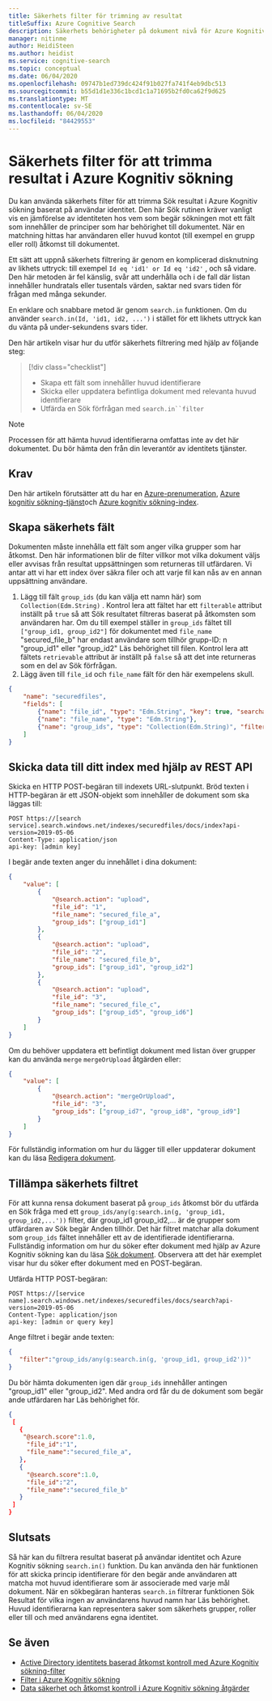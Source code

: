 ```yaml
---
title: Säkerhets filter för trimning av resultat
titleSuffix: Azure Cognitive Search
description: Säkerhets behörigheter på dokument nivå för Azure Kognitiv sökning Sök resultat med hjälp av säkerhets filter och användar identiteter.
manager: nitinme
author: HeidiSteen
ms.author: heidist
ms.service: cognitive-search
ms.topic: conceptual
ms.date: 06/04/2020
ms.openlocfilehash: 09747b1ed739dc424f91b027fa741f4eb9dbc513
ms.sourcegitcommit: b55d1d1e336c1bcd1c1a71695b2fd0ca62f9d625
ms.translationtype: MT
ms.contentlocale: sv-SE
ms.lasthandoff: 06/04/2020
ms.locfileid: "84429553"
---
```

# <a name="security-filters-for-trimming-results-in-azure-cognitive-search"></a>Säkerhets filter för att trimma resultat i Azure Kognitiv sökning

Du kan använda säkerhets filter för att trimma Sök resultat i Azure Kognitiv sökning baserat på användar identitet. Den här Sök rutinen kräver vanligt vis en jämförelse av identiteten hos vem som begär sökningen mot ett fält som innehåller de principer som har behörighet till dokumentet. När en matchning hittas har användaren eller huvud kontot (till exempel en grupp eller roll) åtkomst till dokumentet.

Ett sätt att uppnå säkerhets filtrering är genom en komplicerad disknutning av likhets uttryck: till exempel `Id eq 'id1' or Id eq 'id2'` , och så vidare. Den här metoden är fel känslig, svår att underhålla och i de fall där listan innehåller hundratals eller tusentals värden, saktar ned svars tiden för frågan med många sekunder. 

En enklare och snabbare metod är genom `search.in` funktionen. Om du använder `search.in(Id, 'id1, id2, ...')` i stället för ett likhets uttryck kan du vänta på under-sekundens svars tider.

Den här artikeln visar hur du utför säkerhets filtrering med hjälp av följande steg:
> [!div class="checklist"]
> * Skapa ett fält som innehåller huvud identifierare 
> * Skicka eller uppdatera befintliga dokument med relevanta huvud identifierare
> * Utfärda en Sök förfrågan med `search.in``filter`

>[!NOTE]
> Processen för att hämta huvud identifierarna omfattas inte av det här dokumentet. Du bör hämta den från din leverantör av identitets tjänster.

## <a name="prerequisites"></a>Krav

Den här artikeln förutsätter att du har en [Azure-prenumeration](https://azure.microsoft.com/pricing/free-trial/?WT.mc_id=A261C142F), [Azure kognitiv sökning-tjänst](https://docs.microsoft.com/azure/search/search-create-service-portal)och [Azure kognitiv sökning-index](https://docs.microsoft.com/azure/search/search-create-index-portal).  

## <a name="create-security-field"></a>Skapa säkerhets fält

Dokumenten måste innehålla ett fält som anger vilka grupper som har åtkomst. Den här informationen blir de filter villkor mot vilka dokument väljs eller avvisas från resultat uppsättningen som returneras till utfärdaren.
Vi antar att vi har ett index över säkra filer och att varje fil kan nås av en annan uppsättning användare.
1. Lägg till fält `group_ids` (du kan välja ett namn här) som `Collection(Edm.String)` . Kontrol lera att fältet har ett `filterable` attribut inställt på `true` så att Sök resultatet filtreras baserat på åtkomsten som användaren har. Om du till exempel ställer in `group_ids` fältet till `["group_id1, group_id2"]` för dokumentet med `file_name` "secured_file_b" har endast användare som tillhör grupp-ID: n "group_id1" eller "group_id2" Läs behörighet till filen.
   Kontrol lera att fältets `retrievable` attribut är inställt på `false` så att det inte returneras som en del av Sök förfrågan.
2. Lägg även till `file_id` och `file_name` fält för den här exempelens skull.  

```JSON
{
    "name": "securedfiles",  
    "fields": [
        {"name": "file_id", "type": "Edm.String", "key": true, "searchable": false, "sortable": false, "facetable": false},
        {"name": "file_name", "type": "Edm.String"},
        {"name": "group_ids", "type": "Collection(Edm.String)", "filterable": true, "retrievable": false}
    ]
}
```

## <a name="pushing-data-into-your-index-using-the-rest-api"></a>Skicka data till ditt index med hjälp av REST API
  
Skicka en HTTP POST-begäran till indexets URL-slutpunkt. Bröd texten i HTTP-begäran är ett JSON-objekt som innehåller de dokument som ska läggas till:

```
POST https://[search service].search.windows.net/indexes/securedfiles/docs/index?api-version=2019-05-06  
Content-Type: application/json
api-key: [admin key]
```

I begär ande texten anger du innehållet i dina dokument:

```JSON
{
    "value": [
        {
            "@search.action": "upload",
            "file_id": "1",
            "file_name": "secured_file_a",
            "group_ids": ["group_id1"]
        },
        {
            "@search.action": "upload",
            "file_id": "2",
            "file_name": "secured_file_b",
            "group_ids": ["group_id1", "group_id2"]
        },
        {
            "@search.action": "upload",
            "file_id": "3",
            "file_name": "secured_file_c",
            "group_ids": ["group_id5", "group_id6"]
        }
    ]
}
```

Om du behöver uppdatera ett befintligt dokument med listan över grupper kan du använda `merge` `mergeOrUpload` åtgärden eller:

```JSON
{
    "value": [
        {
            "@search.action": "mergeOrUpload",
            "file_id": "3",
            "group_ids": ["group_id7", "group_id8", "group_id9"]
        }
    ]
}
```

För fullständig information om hur du lägger till eller uppdaterar dokument kan du läsa [Redigera dokument](https://docs.microsoft.com/rest/api/searchservice/addupdate-or-delete-documents).
   
## <a name="apply-the-security-filter"></a>Tillämpa säkerhets filtret

För att kunna rensa dokument baserat på `group_ids` åtkomst bör du utfärda en Sök fråga med ett `group_ids/any(g:search.in(g, 'group_id1, group_id2,...'))` filter, där group_id1 group_id2,... är de grupper som utfärdaren av Sök begär Anden tillhör.
Det här filtret matchar alla dokument som `group_ids` fältet innehåller ett av de identifierade identifierarna.
Fullständig information om hur du söker efter dokument med hjälp av Azure Kognitiv sökning kan du läsa [Sök dokument](https://docs.microsoft.com/rest/api/searchservice/search-documents).
Observera att det här exemplet visar hur du söker efter dokument med en POST-begäran.

Utfärda HTTP POST-begäran:

```
POST https://[service name].search.windows.net/indexes/securedfiles/docs/search?api-version=2019-05-06
Content-Type: application/json  
api-key: [admin or query key]
```

Ange filtret i begär ande texten:

```JSON
{
   "filter":"group_ids/any(g:search.in(g, 'group_id1, group_id2'))"  
}
```

Du bör hämta dokumenten igen där `group_ids` innehåller antingen "group_id1" eller "group_id2". Med andra ord får du de dokument som begär ande utfärdaren har Läs behörighet för.

```JSON
{
 [
   {
    "@search.score":1.0,
     "file_id":"1",
     "file_name":"secured_file_a",
   },
   {
     "@search.score":1.0,
     "file_id":"2",
     "file_name":"secured_file_b"
   }
 ]
}
```
## <a name="conclusion"></a>Slutsats

Så här kan du filtrera resultat baserat på användar identitet och Azure Kognitiv sökning `search.in()` funktion. Du kan använda den här funktionen för att skicka princip identifierare för den begär ande användaren att matcha mot huvud identifierare som är associerade med varje mål dokument. När en sökbegäran hanteras `search.in` filtrerar funktionen Sök Resultat för vilka ingen av användarens huvud namn har Läs behörighet. Huvud identifierarna kan representera saker som säkerhets grupper, roller eller till och med användarens egna identitet.
 
## <a name="see-also"></a>Se även

+ [Active Directory identitets baserad åtkomst kontroll med Azure Kognitiv sökning-filter](search-security-trimming-for-azure-search-with-aad.md)
+ [Filter i Azure Kognitiv sökning](search-filters.md)
+ [Data säkerhet och åtkomst kontroll i Azure Kognitiv sökning åtgärder](search-security-overview.md)